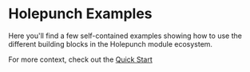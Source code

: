 # Holepunch Examples

Here you'll find a few self-contained examples showing how to use the different building blocks in the Holepunch module ecosystem.

For more context, check out the [Quick Start](...)
